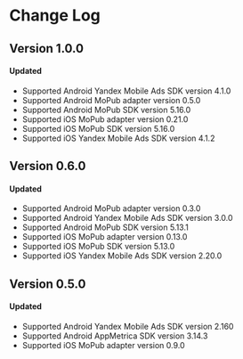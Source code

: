 # Change Log

## Version 1.0.0

#### Updated
* Supported Android Yandex Mobile Ads SDK version 4.1.0
* Supported Android MoPub adapter version 0.5.0
* Supported Android MoPub SDK version 5.16.0
* Supported iOS MoPub adapter version 0.21.0
* Supported iOS MoPub SDK version 5.16.0
* Supported iOS Yandex Mobile Ads SDK version 4.1.2

## Version 0.6.0

#### Updated
* Supported Android MoPub adapter version 0.3.0
* Supported Android Yandex Mobile Ads SDK version 3.0.0
* Supported Android MoPub SDK version 5.13.1
* Supported iOS MoPub adapter version 0.13.0
* Supported iOS MoPub SDK version 5.13.0
* Supported iOS Yandex Mobile Ads SDK version 2.20.0

## Version 0.5.0

#### Updated
* Supported Android Yandex Mobile Ads SDK version 2.160
* Supported Android AppMetrica SDK version 3.14.3
* Supported iOS MoPub adapter version 0.9.0
